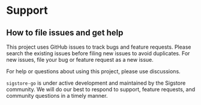 # Support

## How to file issues and get help

This project uses GitHub issues to track bugs and feature requests. Please search the existing issues before filing new issues to avoid duplicates. For new issues, file your bug or feature request as a new issue.

For help or questions about using this project, please use discussions.

`sigstore-go` is under active development and maintained by the Sigstore community. We will do our best to respond to support, feature requests, and community questions in a timely manner.
